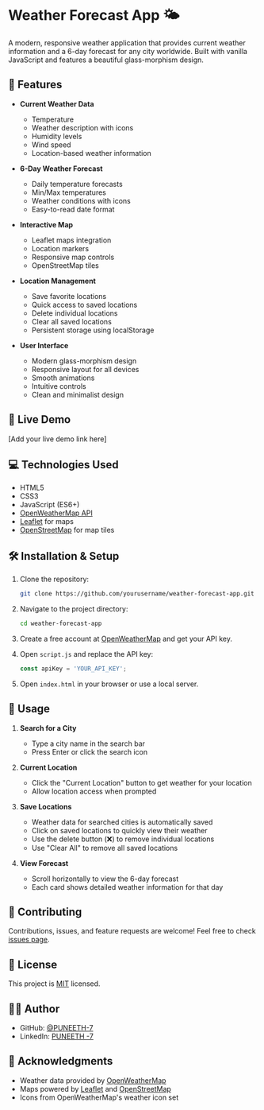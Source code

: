 # Weather Forecast App 🌤️

A modern, responsive weather application that provides current weather information and a 6-day forecast for any city worldwide. Built with vanilla JavaScript and features a beautiful glass-morphism design.

## 🌟 Features

- **Current Weather Data**
  - Temperature
  - Weather description with icons
  - Humidity levels
  - Wind speed
  - Location-based weather information

- **6-Day Weather Forecast**
  - Daily temperature forecasts
  - Min/Max temperatures
  - Weather conditions with icons
  - Easy-to-read date format

- **Interactive Map**
  - Leaflet maps integration
  - Location markers
  - Responsive map controls
  - OpenStreetMap tiles

- **Location Management**
  - Save favorite locations
  - Quick access to saved locations
  - Delete individual locations
  - Clear all saved locations
  - Persistent storage using localStorage

- **User Interface**
  - Modern glass-morphism design
  - Responsive layout for all devices
  - Smooth animations
  - Intuitive controls
  - Clean and minimalist design

## 🚀 Live Demo

[Add your live demo link here]

## 💻 Technologies Used

- HTML5
- CSS3
- JavaScript (ES6+)
- [OpenWeatherMap API](https://openweathermap.org/api)
- [Leaflet](https://leafletjs.com/) for maps
- [OpenStreetMap](https://www.openstreetmap.org/) for map tiles

## 🛠️ Installation & Setup

1. Clone the repository:
   ```bash
   git clone https://github.com/yourusername/weather-forecast-app.git
   ```

2. Navigate to the project directory:
   ```bash
   cd weather-forecast-app
   ```

3. Create a free account at [OpenWeatherMap](https://openweathermap.org/) and get your API key.

4. Open `script.js` and replace the API key:
   ```javascript
   const apiKey = 'YOUR_API_KEY';
   ```

5. Open `index.html` in your browser or use a local server.

## 📱 Usage

1. **Search for a City**
   - Type a city name in the search bar
   - Press Enter or click the search icon

2. **Current Location**
   - Click the "Current Location" button to get weather for your location
   - Allow location access when prompted

3. **Save Locations**
   - Weather data for searched cities is automatically saved
   - Click on saved locations to quickly view their weather
   - Use the delete button (❌) to remove individual locations
   - Use "Clear All" to remove all saved locations

4. **View Forecast**
   - Scroll horizontally to view the 6-day forecast
   - Each card shows detailed weather information for that day

## 🤝 Contributing

Contributions, issues, and feature requests are welcome! Feel free to check [issues page](link-to-your-issues-page).

## 📝 License

This project is [MIT](LICENSE) licensed.

## 👨‍💻 Author

- GitHub: [@PUNEETH-7](https://github.com/PUNEETH-7)
- LinkedIn: [PUNEETH -7](https://www.linkedin.com/in/puneeth-7-112104290/)

## 🙏 Acknowledgments

- Weather data provided by [OpenWeatherMap](https://openweathermap.org/)
- Maps powered by [Leaflet](https://leafletjs.com/) and [OpenStreetMap](https://www.openstreetmap.org/)
- Icons from OpenWeatherMap's weather icon set
